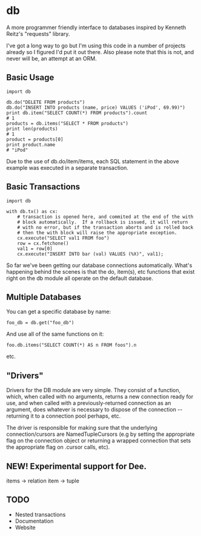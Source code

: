 db
==

A more programmer friendly interface to databases inspired by Kenneth Reitz's
"requests" library.  

I've got a long way to go but I'm using this code in a number of projects
already so I figured I'd put it out there.  Also please note that this is
not, and never will be, an attempt at an ORM.


Basic Usage
-----------

    import db

    db.do("DELETE FROM products")
    db.do("INSERT INTO products (name, price) VALUES ('iPod', 69.99)")
    print db.item("SELECT COUNT(*) FROM products").count
    # 1
    products = db.items("SELECT * FROM products")
    print len(products)
    # 1
    product = products[0]
    print product.name
    # "iPod"


Due to the use of db.do/item/items, each SQL statement in the above example
was executed in a separate transaction.


Basic Transactions 
------------------

    import db

    with db.tx() as cx:
        # transaction is opened here, and commited at the end of the with
        # block automatically.  If a rollback is issued, it will return
        # with no error, but if the transaction aborts and is rolled back
        # then the with block will raise the appropriate exception.
        cx.execute("SELECT val1 FROM foo")
        row = cx.fetchone()
        val1 = row[0]
        cx.execute("INSERT INTO bar (val) VALUES (%X)", val1);


So far we've been getting our database connections automatically.  What's
happening behind the scenes is that the do, item(s), etc functions that
exist right on the db module all operate on the default database.


Multiple Databases
------------------

You can get a specific database by name:

    foo_db = db.get("foo_db")

And use all of the same functions on it:

    foo.db.items("SELECT COUNT(*) AS n FROM foos").n

etc.


"Drivers"
---------

Drivers for the DB module are very simple.  They consist of a function,
which, when called with no arguments, returns a new connection ready for use,
and when called with a previously-returned connection as an argument, does
whatever is necessary to dispose of the connection -- returning it to a
connection pool perhaps, etc.

The driver is responsible for making sure that the underlying
connection/cursors are NamedTupleCursors (e.g by setting the appropriate
flag on the connection object or returning a wrapped connection that
sets the appropriate flag on .cursor calls, etc).


NEW! Experimental support for Dee.
----------------------------------

items -> relation
item -> tuple


TODO
----

- Nested transactions
- Documentation
- Website
